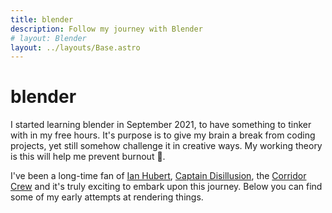 ```yaml
---
title: blender
description: Follow my journey with Blender
# layout: Blender
layout: ../layouts/Base.astro
---
```


# blender

I started learning blender in September 2021, to have something to tinker with
in my free hours. It's purpose is to give my brain a break from coding projects, yet still somehow
challenge it in creative ways. My working theory is this will help me prevent burnout 🤞.

I've been a long-time fan of [Ian Hubert](https://www.youtube.com/c/mrdodobird), [Captain Disillusion](https://www.youtube.com/c/CaptainDisillusion),
the [Corridor Crew](https://www.youtube.com/c/corridorcrew) and it's truly exciting to embark upon this journey. Below you can find some
of my early attempts at rendering things.
